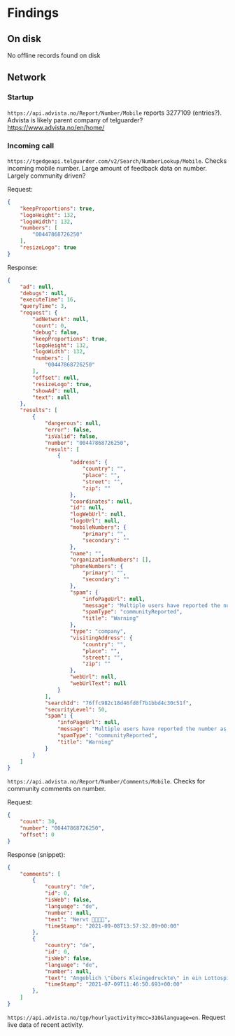 # Findings

## On disk

No offline records found on disk

## Network

### Startup
`https://api.advista.no/Report/Number/Mobile` reports 3277109 (entries?). Advista is likely parent company of telguarder? https://www.advista.no/en/home/

### Incoming call

`https://tgedgeapi.telguarder.com/v2/Search/NumberLookup/Mobile`. Checks incoming mobile number. Large amount of feedback data on number. Largely community driven?

Request:
```json
{
    "keepProportions": true,
    "logoHeight": 132,
    "logoWidth": 132,
    "numbers": [
        "00447868726250"
    ],
    "resizeLogo": true
}
```

Response:
```json
{
    "ad": null,
    "debugs": null,
    "executeTime": 16,
    "queryTime": 3,
    "request": {
        "adNetwork": null,
        "count": 0,
        "debug": false,
        "keepProportions": true,
        "logoHeight": 132,
        "logoWidth": 132,
        "numbers": [
            "00447868726250"
        ],
        "offset": null,
        "resizeLogo": true,
        "showAd": null,
        "text": null
    },
    "results": [
        {
            "dangerous": null,
            "error": false,
            "isValid": false,
            "number": "00447868726250",
            "result": [
                {
                    "address": {
                        "country": "",
                        "place": "",
                        "street": "",
                        "zip": ""
                    },
                    "coordinates": null,
                    "id": null,
                    "logWebUrl": null,
                    "logoUrl": null,
                    "mobileNumbers": {
                        "primary": "",
                        "secondary": ""
                    },
                    "name": "",
                    "organizationNumbers": [],
                    "phoneNumbers": {
                        "primary": "",
                        "secondary": ""
                    },
                    "spam": {
                        "infoPageUrl": null,
                        "message": "Multiple users have reported the number as telephone sales/spam",
                        "spamType": "communityReported",
                        "title": "Warning"
                    },
                    "type": "company",
                    "visitingAddress": {
                        "country": "",
                        "place": "",
                        "street": "",
                        "zip": ""
                    },
                    "webUrl": null,
                    "webUrlText": null
                }
            ],
            "searchId": "76ffc982c18d46fd8f7b1bbd4c30c51f",
            "securityLevel": 50,
            "spam": {
                "infoPageUrl": null,
                "message": "Multiple users have reported the number as telephone sales/spam",
                "spamType": "communityReported",
                "title": "Warning"
            }
        }
    ]
}
```

`https://api.advista.no/Report/Number/Comments/Mobile`. Checks for community comments on number.

Request:
```json
{
    "count": 30,
    "number": "00447868726250",
    "offset": 0
}
```

Response (snippet):
```json
{
    "comments": [
        {
            "country": "de",
            "id": 0,
            "isWeb": false,
            "language": "de",
            "number": null,
            "text": "Nervt 😤😤😡😡",
            "timeStamp": "2021-09-08T13:57:32.09+00:00"
        },
        {
            "country": "de",
            "id": 0,
            "isWeb": false,
            "language": "de",
            "number": null,
            "text": "Angeblich \"übers Kleingedruckte\" in ein Lottospiel (6 aus 49) geraten. Nachdem ich sagte, ich würde nie Lotto spielen, wurde aufgelegt.",
            "timeStamp": "2021-07-09T11:46:50.693+00:00"
        },
    ]
}
```

`https://api.advista.no/tgp/hourlyactivity?mcc=310&language=en`. Request live data of recent activity.